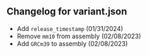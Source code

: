 ## Changelog for variant.json

* Add `release_timestamp` (01/31/2024)
* Remove `mm10` from assembly (02/08/2023)
* Add `GRCm39` to assembly (02/08/2023)
